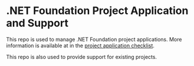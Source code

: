 # .NET Foundation Project Application and Support

This repo is used to manage .NET Foundation project applications. More information is available at in the [project application checklist](https://github.com/dotnet/foundation/blob/master/guidance/new-projects.md).

This repo is also used to provide support for existing projects.
